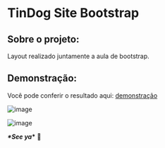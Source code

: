 # TinDog Site Bootstrap



## Sobre o projeto:



Layout realizado juntamente a aula de bootstrap.



## Demonstração:



Você pode conferir o resultado aqui: [demonstração](https://tindogs-368.netlify.app/)



![image](https://user-images.githubusercontent.com/63968296/109078391-05601e00-76dc-11eb-8198-61ef18d39ef8.png)



![image](https://user-images.githubusercontent.com/63968296/109078460-2163bf80-76dc-11eb-8f17-0e376506eebc.png)





***\*****See ya*****\*** 🚀

